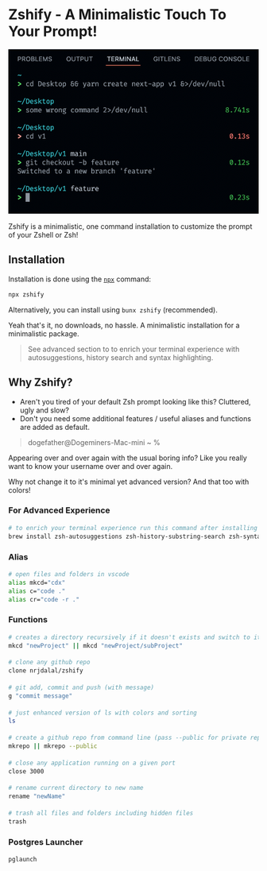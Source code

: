 # Zshify - A Minimalistic Touch To Your Prompt!

<img src="https://raw.githubusercontent.com/nrjdalal/zshify/master/zshify.png">

Zshify is a minimalistic, one command installation to customize the prompt of your Zshell or Zsh!

## Installation

Installation is done using the [`npx`](https://docs.npmjs.com/getting-started/installing-npm-packages-locally) command:

```zsh
npx zshify
```

Alternatively, you can install using `bunx zshify` (recommended).

Yeah that's it, no downloads, no hassle. A minimalistic installation for a minimalistic package.

> See advanced section to to enrich your terminal experience with autosuggestions, history search and syntax highlighting.

## Why Zshify?

- Aren't you tired of your default Zsh prompt looking like this? Cluttered, ugly and slow?
- Don't you need some additional features / useful aliases and functions are added as default.

> dogefather@Dogeminers-Mac-mini ~ %

Appearing over and over again with the usual boring info? Like you really want to know your username over and over again.

Why not change it to it's minimal yet advanced version? And that too with colors!

### For Advanced Experience

```sh
# to enrich your terminal experience run this command after installing brew
brew install zsh-autosuggestions zsh-history-substring-search zsh-syntax-highlighting fzf zoxide
```

### Alias

```sh
# open files and folders in vscode
alias mkcd="cdx"
alias c="code ."
alias cr="code -r ."
```

### Functions

```sh
# creates a directory recursively if it doesn't exists and switch to it
mkcd "newProject" || mkcd "newProject/subProject"

# clone any github repo
clone nrjdalal/zshify

# git add, commit and push (with message)
g "commit message"

# just enhanced version of ls with colors and sorting
ls

# create a github repo from command line (pass --public for private repo)
mkrepo || mkrepo --public

# close any application running on a given port
close 3000

# rename current directory to new name
rename "newName"

# trash all files and folders including hidden files
trash
```

### Postgres Launcher

```sh
pglaunch
```
